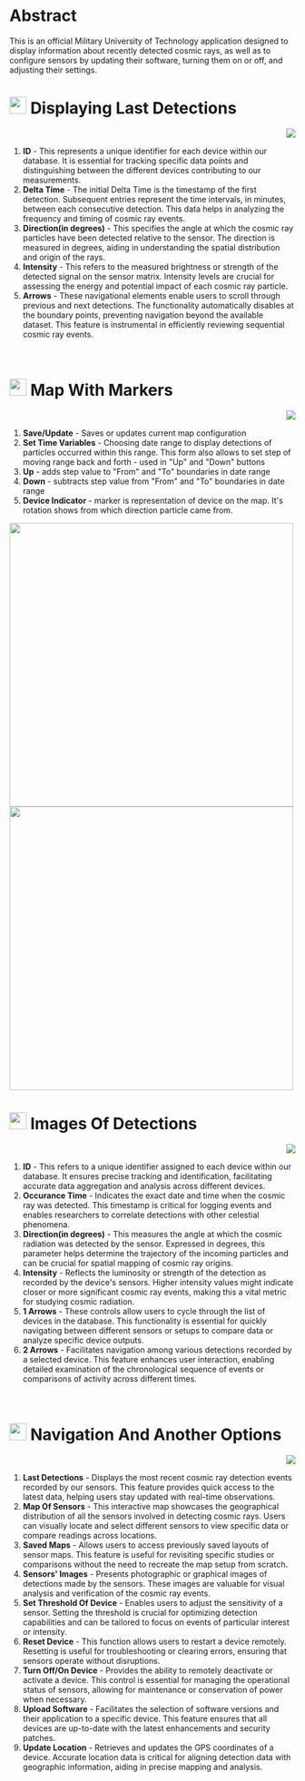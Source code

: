 # Abstract
This is an official Military University of Technology application designed to display information about recently detected cosmic rays, as well as to configure sensors by updating their software, turning them on or off, and adjusting their settings.

# <img src="https://icons.veryicon.com/png/o/education-technology/technology-big-data-visualization/network-detection.png" width="30" height="30"> Displaying Last Detections
<img align="right" src="https://github.com/user-attachments/assets/82f9eab8-4cfe-4a93-8a24-7345f3b18b6e">
&nbsp;

1. **ID** - This represents a unique identifier for each device within our database. It is essential for tracking specific data points and distinguishing between the different devices contributing to our measurements.
2. **Delta Time** - The initial Delta Time is the timestamp of the first detection. Subsequent entries represent the time intervals, in minutes, between each consecutive detection. This data helps in analyzing the frequency and timing of cosmic ray events.
3. **Direction(in degrees)** - This specifies the angle at which the cosmic ray particles have been detected relative to the sensor. The direction is measured in degrees, aiding in understanding the spatial distribution and origin of the rays.
4. **Intensity** - This refers to the measured brightness or strength of the detected signal on the sensor matrix. Intensity levels are crucial for assessing the energy and potential impact of each cosmic ray particle.
5. **Arrows** - These navigational elements enable users to scroll through previous and next detections. The functionality automatically disables at the boundary points, preventing navigation beyond the available dataset. This feature is instrumental in efficiently reviewing sequential cosmic ray events.
<br clear="right"/>

# <img src="https://cdn-icons-png.freepik.com/512/7555/7555805.png" width="30" height="30"> Map With Markers
<img align="right" src="https://github.com/user-attachments/assets/ca0e6268-8bcc-4288-89ef-1f8d5263a3da">
&nbsp;

1. **Save/Update** - Saves or updates current map configuration
2. **Set Time Variables** - Choosing date range to display detections of particles occurred within this range. This form also allows to set step of moving range back and forth - used in "Up" and "Down" buttons
3. **Up** - adds step value to "From" and "To" boundaries in date range
4. **Down** - subtracts step value from "From" and "To" boundaries in date range
5. **Device Indicator** - marker is representation of device on the map. It's rotation shows from which direction particle came from.


<img src="https://github.com/user-attachments/assets/45a8aa73-f5d1-469e-88ec-0e62662cadc2" height="500">
<img src="https://github.com/user-attachments/assets/f6dbb504-a64a-4b6f-92fb-4aafc69b6770" height="500">

<br clear="right"/>

# <img src="https://cdn-icons-png.freepik.com/256/8479/8479052.png?semt=ais_hybrid" width="30" height="30"> Images Of Detections
<img align="right" src="https://github.com/user-attachments/assets/05c3312a-3814-4717-bf7a-8724b05e3b25">
&nbsp;

1. **ID** - This refers to a unique identifier assigned to each device within our database. It ensures precise tracking and identification, facilitating accurate data aggregation and analysis across different devices.
2. **Occurance Time** - Indicates the exact date and time when the cosmic ray was detected. This timestamp is critical for logging events and enables researchers to correlate detections with other celestial phenomena.
3. **Direction(in degrees)** - This measures the angle at which the cosmic radiation was detected by the sensor. Expressed in degrees, this parameter helps determine the trajectory of the incoming particles and can be crucial for spatial mapping of cosmic ray origins.
4. **Intensity** - Reflects the luminosity or strength of the detection as recorded by the device's sensors. Higher intensity values might indicate closer or more significant cosmic ray events, making this a vital metric for studying cosmic radiation.
5. **1 Arrows** - These controls allow users to cycle through the list of devices in the database. This functionality is essential for quickly navigating between different sensors or setups to compare data or analyze specific device outputs.
6. **2 Arrows** - Facilitates navigation among various detections recorded by a selected device. This feature enhances user interaction, enabling detailed examination of the chronological sequence of events or comparisons of activity across different times.

<br clear="right"/>

# <img src="https://png.pngtree.com/png-vector/20230822/ourmid/pngtree-app-drawer-icon-vector-template-design-download-png-image_6852897.png" width="30" height="30"> Navigation And Another Options
<img align="right" src="https://github.com/user-attachments/assets/1b76304a-3611-40fd-9f19-307510d176a0">
&nbsp;

1. **Last Detections** - Displays the most recent cosmic ray detection events recorded by our sensors. This feature provides quick access to the latest data, helping users stay updated with real-time observations.
2. **Map Of Sensors** - This interactive map showcases the geographical distribution of all the sensors involved in detecting cosmic rays. Users can visually locate and select different sensors to view specific data or compare readings across locations.
3. **Saved Maps** - Allows users to access previously saved layouts of sensor maps. This feature is useful for revisiting specific studies or comparisons without the need to recreate the map setup from scratch.
4. **Sensors' Images** - Presents photographic or graphical images of detections made by the sensors. These images are valuable for visual analysis and verification of the cosmic ray events.
5. **Set Threshold Of Device** - Enables users to adjust the sensitivity of a sensor. Setting the threshold is crucial for optimizing detection capabilities and can be tailored to focus on events of particular interest or intensity.
6. **Reset Device** - This function allows users to restart a device remotely. Resetting is useful for troubleshooting or clearing errors, ensuring that sensors operate without disruptions.
7. **Turn Off/On Device** - Provides the ability to remotely deactivate or activate a device. This control is essential for managing the operational status of sensors, allowing for maintenance or conservation of power when necessary.
8. **Upload Software** - Facilitates the selection of software versions and their application to a specific device. This feature ensures that all devices are up-to-date with the latest enhancements and security patches.
9. **Update Location** - Retrieves and updates the GPS coordinates of a device. Accurate location data is critical for aligning detection data with geographic information, aiding in precise mapping and analysis.

<br clear="right"/>
